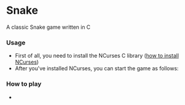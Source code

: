 # Snake
A classic Snake game written in C

### Usage
- First of all, you need to install the NCurses C library ([how to install NCurses](https://www.ostechnix.com/how-to-install-ncurses-library-in-linux/))
- After you've installed NCurses, you can start the game as follows:

### How to play
- 
